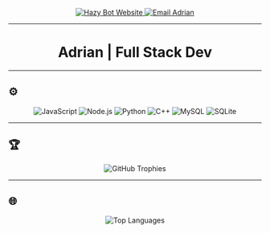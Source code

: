 <p align="center">
  <a href="https://www.hazybot.net" target="_blank">
    <img src="https://img.shields.io/badge/HazyBot-Website-DC2626?style=for-the-badge&labelColor=1F1F1F&logo=googlechrome&logoColor=white" alt="Hazy Bot Website" />
  </a>
  <a href="mailto:adrian@hazybot.net">
    <img src="https://img.shields.io/badge/Email-adrian%40hazybot.net-DC2626?style=for-the-badge&labelColor=1F1F1F&logo=gmail&logoColor=white" alt="Email Adrian" />
  </a>
</p>

---

<h1 align="center">Adrian | Full Stack Dev</h1>

---

## ⚙️ 
<p align="center">
  <img src="https://img.shields.io/badge/JavaScript-000000?style=flat-square&labelColor=1F1F1F&logo=javascript&logoColor=F7DF1E" alt="JavaScript" />
  <img src="https://img.shields.io/badge/Node.js-000000?style=flat-square&labelColor=1F1F1F&logo=node.js&logoColor=white" alt="Node.js" />
  <img src="https://img.shields.io/badge/Python-000000?style=flat-square&labelColor=1F1F1F&logo=python&logoColor=white" alt="Python" />
  <img src="https://img.shields.io/badge/C%2B%2B-000000?style=flat-square&labelColor=1F1F1F&logo=c%2B%2B&logoColor=white" alt="C++" />
  <img src="https://img.shields.io/badge/MySQL-000000?style=flat-square&labelColor=1F1F1F&logo=mysql&logoColor=white" alt="MySQL" />
  <img src="https://img.shields.io/badge/SQLite-000000?style=flat-square&labelColor=1F1F1F&logo=sqlite&logoColor=white" alt="SQLite" />
</p>

---

## 🏆 
<p align="center">
  <img src="https://github-profile-trophy.vercel.app/?username=4drixn&theme=onedark&no-frame=true&column=7" alt="GitHub Trophies" />
</p>

---

## 🌐 
<p align="center">
  <img src="https://github-readme-stats.vercel.app/api/top-langs/?username=4drixn&layout=compact&bg_color=1F1F1F&text_color=FFFFFF&title_color=DC2626&icon_color=DC2626&border_color=1F1F1F" alt="Top Languages" />
</p>
